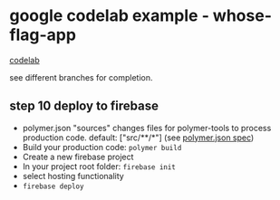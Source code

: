 # google codelab example - whose-flag-app

[codelab](https://codelabs.developers.google.com/codelabs/whose-flag)

see different branches for completion.

## step 10 deploy to firebase

- polymer.json "sources" changes files for polymer-tools to process production code. default: ["src/**/*"] (see [polymer.json spec](https://www.polymer-project.org/2.0/docs/tools/polymer-json))
- Build your production code: `polymer build`
- Create a new firebase project
- In your project root folder: `firebase init`
- select hosting functionality
- `firebase deploy`